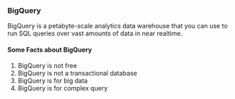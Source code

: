<h3> BigQuery </h3>
<p>
BigQuery is a petabyte-scale analytics data warehouse that you can use to run SQL queries over vast amounts of data in near realtime.
</p>
<h4> Some Facts about BigQuery</h4>
<ol>
  <li>BigQuery is not free</li>
  <li>BigQuery is not a transactional database</li>
  <li>BigQuery is for big data</li>
  <li>BigQuery is for complex query</li>
 </ol>
